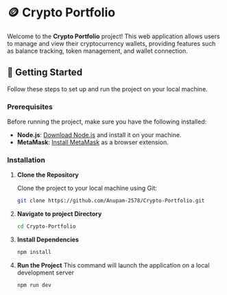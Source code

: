 # 🪙 Crypto Portfolio

Welcome to the **Crypto Portfolio** project! This web application allows users to manage and view their cryptocurrency wallets, providing features such as balance tracking, token management, and wallet connection.

## 🚀 Getting Started

Follow these steps to set up and run the project on your local machine.

### Prerequisites

Before running the project, make sure you have the following installed:

- **Node.js**: [Download Node.js](https://nodejs.org/) and install it on your machine.
- **MetaMask**: [Install MetaMask](https://metamask.io/) as a browser extension.

### Installation

1. **Clone the Repository**

   Clone the project to your local machine using Git:

   ```bash
   git clone https://github.com/Anupam-2578/Crypto-Portfolio.git

2. **Navigate to project Directory**

    ```bash
    cd Crypto-Portfolio

3. **Install Dependencies**

    ```bash
    npm install

4. **Run the Project**
    This command will launch the application on a local development server

    ```bash
    npm run dev
